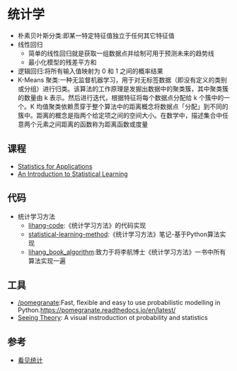 # 统计学

* 朴素贝叶斯分类:即某一特定特征值独立于任何其它特征值
* 线性回归
  - 简单的线性回归就是获取一组数据点并绘制可用于预测未来的趋势线
  - 最小化模型的残差平方和
* 逻辑回归:将所有输入值映射为 0 和 1 之间的概率结果
* K-Means 聚类:一种无监督机器学习，用于对无标签数据（即没有定义的类别或分组）进行归类。该算法的工作原理是发掘出数据中的聚类簇，其中聚类簇的数量由 k 表示。然后进行迭代，根据特征将每个数据点分配给 k 个簇中的一个。K 均值聚类依赖贯穿于整个算法中的距离概念将数据点「分配」到不同的簇中。距离的概念是指两个给定项之间的空间大小。在数学中，描述集合中任意两个元素之间距离的函数称为距离函数或度量

## 课程

* [Statistics for Applications](https://ocw.mit.edu/courses/mathematics/18-650-statistics-for-applications-fall-2016/index.htm)
* [An Introduction to Statistical Learning](http://faculty.marshall.usc.edu/gareth-james/ISL/)

## 代码

* 统计学习方法
  - [lihang-code](https://github.com/fengdu78/lihang-code):《统计学习方法》的代码实现
  - [statistical-learning-method](https://github.com/wzyonggege/statistical-learning-method):《统计学习方法》笔记-基于Python算法实现
  - [lihang_book_algorithm](https://github.com/WenDesi/lihang_book_algorithm):致力于将李航博士《统计学习方法》一书中所有算法实现一遍

## 工具

* [/pomegranate](https://github.com/jmschrei/pomegranate):Fast, flexible and easy to use probabilistic modelling in Python.<https://pomegranate.readthedocs.io/en/latest/>
* [Seeing Theory](https://seeing-theory.brown.edu/): A visual instroduction ot probability and statistics

## 参考

* [看见统计](https://seeing-theory.brown.edu/cn.html)
